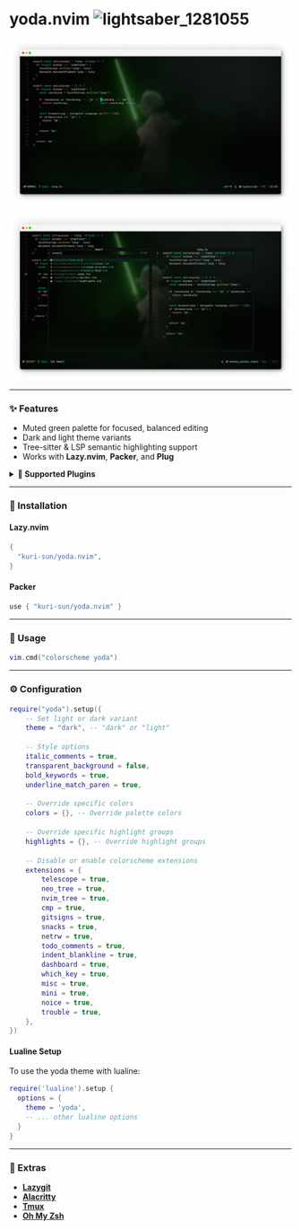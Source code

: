 # yoda.nvim <img width="34" height="34" alt="lightsaber_1281055" src="https://github.com/user-attachments/assets/c3c50b91-43c5-4531-9c8a-86936dd1306a" />

![yoda.nvim file_editor_preview](assets/preview1.png)

![yoda.nvim_with_super_tool_scheme_for snacks_plugins](assets/preview2.png)

---

### ✨ Features

- Muted green palette for focused, balanced editing
- Dark and light theme variants
- Tree-sitter & LSP semantic highlighting support
- Works with **Lazy.nvim**, **Packer**, and **Plug**

<details>
<summary><b>🔌 Supported Plugins</b></summary>

| Plugin                                                                          | Highlights                                                    |
| ------------------------------------------------------------------------------- | ------------------------------------------------------------- |
| [neo-tree.nvim](https://github.com/nvim-neo-tree/neo-tree.nvim)                 | [neo-tree.lua](lua/yoda/plugins/neo-tree.lua)                 |
| [nvim-tree.lua](https://github.com/nvim-tree/nvim-tree.lua)                     | [nvim-tree.lua](lua/yoda/plugins/nvim-tree.lua)               |
| [telescope.nvim](https://github.com/nvim-telescope/telescope.nvim)              | [telescope.lua](lua/yoda/plugins/telescope.lua)               |
| [nvim-cmp](https://github.com/hrsh7th/nvim-cmp)                                 | [cmp.lua](lua/yoda/plugins/cmp.lua)                           |
| [gitsigns.nvim](https://github.com/lewis6991/gitsigns.nvim)                     | [gitsigns.lua](lua/yoda/plugins/gitsigns.lua)                 |
| [lualine.nvim](https://github.com/nvim-lualine/lualine.nvim)                    | [lualine.lua](lua/lualine/themes/yoda.lua)                    |
| [indent-blankline.nvim](https://github.com/lukas-reineke/indent-blankline.nvim) | [indent-blankline.lua](lua/yoda/plugins/indent-blankline.lua) |
| [snacks.nvim](https://github.com/folke/snacks.nvim)                             | [snacks.lua](lua/yoda/plugins/snacks.lua)                     |
| [dashboard-nvim](https://github.com/nvimdev/dashboard-nvim)                     | [dashboard.lua](lua/yoda/plugins/dashboard.lua)               |
| [which-key.nvim](https://github.com/folke/which-key.nvim)                       | [which-key.lua](lua/yoda/plugins/which-key.lua)               |
| [todo-comments.nvim](https://github.com/folke/todo-comments.nvim)               | [todo-comments.lua](lua/yoda/plugins/todo-comments.lua)       |
| netrw (built-in)                                                                | [netrw.lua](lua/yoda/plugins/netrw.lua)                       |
| [mini.nvim](https://github.com/echasnovski/mini.nvim)                           | [mini.lua](lua/yoda/plugins/mini.lua)                         |
| [noice.nvim](https://github.com/folke/noice.nvim)                               | [noice.lua](lua/yoda/plugins/noice.lua)                       |
| [trouble.nvim](https://github.com/folke/trouble.nvim)                           | [trouble.lua](lua/yoda/plugins/trouble.lua)                   |

</details>

---

### 🚀 Installation

#### **Lazy.nvim**

```lua
{
  "kuri-sun/yoda.nvim",
}
```

#### **Packer**

```lua
use { "kuri-sun/yoda.nvim" }

```

---

### 🚀 Usage

```lua
vim.cmd("colorscheme yoda")
```

---

### ⚙️ Configuration

```lua
require("yoda").setup({
    -- Set light or dark variant
    theme = "dark", -- "dark" or "light"

    -- Style options
    italic_comments = true,
    transparent_background = false,
    bold_keywords = true,
    underline_match_paren = true,

    -- Override specific colors
    colors = {}, -- Override palette colors

    -- Override specific highlight groups
    highlights = {}, -- Override highlight groups

    -- Disable or enable colorscheme extensions
    extensions = {
        telescope = true,
        neo_tree = true,
        nvim_tree = true,
        cmp = true,
        gitsigns = true,
        snacks = true,
        netrw = true,
        todo_comments = true,
        indent_blankline = true,
        dashboard = true,
        which_key = true,
        misc = true,
        mini = true,
        noice = true,
        trouble = true,
    },
})
```

#### **Lualine Setup**

To use the yoda theme with lualine:

```lua
require('lualine').setup {
  options = {
    theme = 'yoda',
    -- ... other lualine options
  }
}
```

---

### 🎁 Extras

- **[Lazygit](extras/lazygit/)**
- **[Alacritty](extras/alacritty/)**
- **[Tmux](extras/tmux/)**
- **[Oh My Zsh](extras/oh-my-zsh/)**
